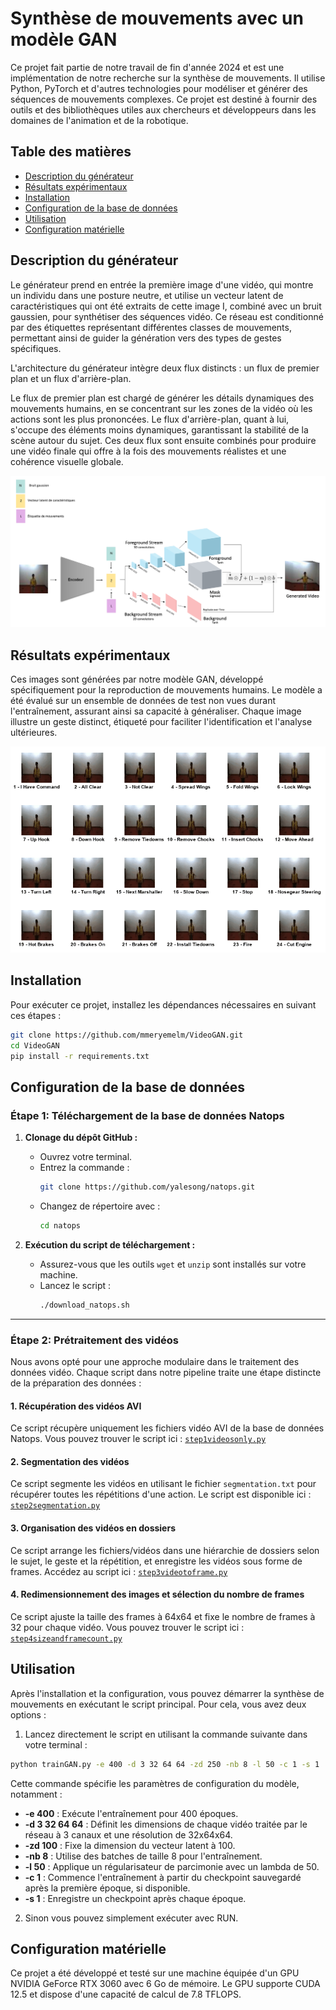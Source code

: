 # Synthèse de mouvements avec un modèle GAN

Ce projet fait partie de notre travail de fin d'année 2024 et est une implémentation de notre recherche sur la synthèse de mouvements. Il utilise Python, PyTorch et d'autres technologies pour modéliser et générer des séquences de mouvements complexes. Ce projet est destiné à fournir des outils et des bibliothèques utiles aux chercheurs et développeurs dans les domaines de l'animation et de la robotique.

## Table des matières
- [Description du générateur](#description-du-générateur)
- [Résultats expérimentaux](#résultats-expérimentaux)
- [Installation](#installation)
- [Configuration de la base de données](#configuration-de-la-base-de-données)
- [Utilisation](#utilisation)
- [Configuration matérielle](#configuration-matérielle)

## Description du générateur
Le générateur prend en entrée la première image d'une vidéo, qui montre un individu dans une posture neutre, et utilise un vecteur latent de caractéristiques qui ont été extraits de cette image I, combiné avec un bruit gaussien, pour synthétiser des séquences vidéo. Ce réseau est conditionné par des étiquettes représentant différentes classes de mouvements, permettant ainsi de guider la génération vers des types de gestes spécifiques.

L'architecture du générateur intègre deux flux distincts : un flux de premier plan et un flux d'arrière-plan.

Le flux de premier plan est chargé de générer les détails dynamiques des mouvements humains, en se concentrant sur les zones de la vidéo où les actions sont les plus prononcées.
Le flux d'arrière-plan, quant à lui, s'occupe des éléments moins dynamiques, garantissant la stabilité de la scène autour du sujet.
Ces deux flux sont ensuite combinés pour produire une vidéo finale qui offre à la fois des mouvements réalistes et une cohérence visuelle globale.

![Figure du Générateur](https://github.com/mmeryemelm/videoGAN/raw/main/GAN/generateur.jpg)


## Résultats expérimentaux

Ces images sont générées par notre modèle GAN, développé spécifiquement pour la reproduction de mouvements humains. Le modèle a été évalué sur un ensemble de données de test non vues durant l'entraînement, assurant ainsi sa capacité à généraliser. Chaque image illustre un geste distinct, étiqueté pour faciliter l'identification et l'analyse ultérieures. 


![Résultats expérimentaux](https://github.com/mmeryemelm/VideoGAN/blob/main/Samples/GANSGIF.gif)





## Installation

Pour exécuter ce projet, installez les dépendances nécessaires en suivant ces étapes :

```bash
git clone https://github.com/mmeryemelm/VideoGAN.git
cd VideoGAN
pip install -r requirements.txt
```

## Configuration de la base de données

### Étape 1: Téléchargement de la base de données Natops

1. **Clonage du dépôt GitHub :**
   - Ouvrez votre terminal.
   - Entrez la commande :
     ```bash
     git clone https://github.com/yalesong/natops.git
     ```
   - Changez de répertoire avec :
     ```bash
     cd natops
     ```

2. **Exécution du script de téléchargement :**
   - Assurez-vous que les outils `wget` et `unzip` sont installés sur votre machine.
   - Lancez le script :
     ```bash
     ./download_natops.sh
     ```
---

### Étape 2: Prétraitement des vidéos

Nous avons opté pour une approche modulaire dans le traitement des données vidéo. Chaque script dans notre pipeline traite une étape distincte de la préparation des données :


#### 1. Récupération des vidéos AVI
Ce script récupère uniquement les fichiers vidéo AVI de la base de données Natops. Vous pouvez trouver le script ici : [`step1videosonly.py`](./step1videosonly.py)

#### 2. Segmentation des vidéos
Ce script segmente les vidéos en utilisant le fichier `segmentation.txt` pour récupérer toutes les répétitions d'une action. Le script est disponible ici : [`step2segmentation.py`](./step2segmentation.py)

#### 3. Organisation des vidéos en dossiers
Ce script arrange les fichiers/vidéos dans une hiérarchie de dossiers selon le sujet, le geste et la répétition, et enregistre les vidéos sous forme de frames. Accédez au script ici : [`step3videotoframe.py`](./step3videotoframe.py)

#### 4. Redimensionnement des images et sélection du nombre de frames
Ce script ajuste la taille des frames à 64x64 et fixe le nombre de frames à 32 pour chaque vidéo. Vous pouvez trouver le script ici : [`step4sizeandframecount.py`](./step4sizeandframecount.py)


## Utilisation

Après l'installation et la configuration, vous pouvez démarrer la synthèse de mouvements en exécutant le script principal. Pour cela, vous avez deux options :

1. Lancez directement le script en utilisant la commande suivante dans votre terminal :

```bash
python trainGAN.py -e 400 -d 3 32 64 64 -zd 250 -nb 8 -l 50 -c 1 -s 1
```

Cette commande spécifie les paramètres de configuration du modèle, notamment :

- **-e 400** : Exécute l'entraînement pour 400 époques.
- **-d 3 32 64 64** : Définit les dimensions de chaque vidéo traitée par le réseau à 3 canaux et une résolution de 32x64x64.
- **-zd 100** : Fixe la dimension du vecteur latent à 100.
- **-nb 8** : Utilise des batches de taille 8 pour l'entraînement.
- **-l 50** : Applique un régularisateur de parcimonie avec un lambda de 50.
- **-c 1** : Commence l'entraînement à partir du checkpoint sauvegardé après la première époque, si disponible.
- **-s 1** : Enregistre un checkpoint après chaque époque.

2. Sinon vous pouvez simplement exécuter avec RUN.

## Configuration matérielle

Ce projet a été développé et testé sur une machine équipée d'un GPU NVIDIA GeForce RTX 3060 avec 6 Go de mémoire. Le GPU supporte CUDA 12.5 et dispose d'une capacité de calcul de 7.8 TFLOPS.
